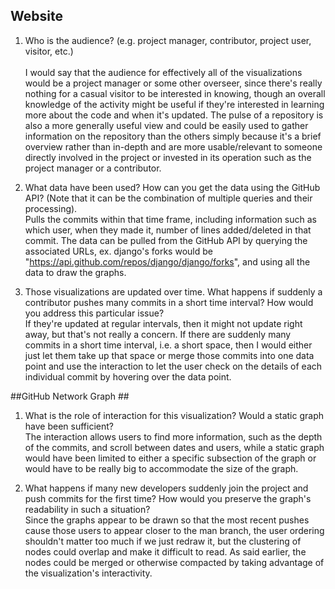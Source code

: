 ## Website ##

1. Who is the audience? (e.g. project manager, contributor, project user, visitor, etc.) <br /> <br />
I would say that the audience for effectively all of the visualizations would be a project manager or some other overseer, since there's really nothing for a casual visitor to be interested in knowing, though an overall knowledge of the activity might be useful if they're interested in learning more about the code and when it's updated. The pulse of a repository is also a more generally useful view and could be easily used to gather information on the repository than the others simply because it's a brief overview rather than in-depth and are more usable/relevant to someone directly involved in the project or invested in its operation such as the project manager or a contributor.


2. What data have been used? How can you get the data using the GitHub API? (Note that it can be the combination of multiple queries and their processing). <br />
Pulls the commits within that time frame, including information such as which user, when they made it, number of lines added/deleted in that commit. The data can be pulled from the GitHub API by querying the associated URLs, ex. django's forks would be "https://api.github.com/repos/django/django/forks", and using all the data to draw the graphs.

3. Those visualizations are updated over time. What happens if suddenly a contributor pushes many commits in a short time interval? How would you address this particular issue? <br />
If they're updated at regular intervals, then it might not update right away, but that's not really a concern. If there are suddenly many commits in a short time interval, i.e. a short space, then I would either just let them take up that space or merge those commits into one data point and use the interaction to let the user check on the details of each individual commit by hovering over the data point.

##GitHub Network Graph ##

1. What is the role of interaction for this visualization? Would a static graph have been sufficient? <br />
The interaction allows users to find more information, such as the depth of the commits, and scroll between dates and users, while a static graph would have been limited to either a specific subsection of the graph or would have to be really big to accommodate the size of the graph.

2. What happens if many new developers suddenly join the project and push commits for the first time? How would you preserve the graph's readability in such a situation? <br />
Since the graphs appear to be drawn so that the most recent pushes cause those users to appear closer to the man branch, the user ordering shouldn't matter too much if we just redraw it, but the clustering of nodes could overlap and make it difficult to read. As said earlier, the nodes could be merged or otherwise compacted by taking advantage of the visualization's interactivity.